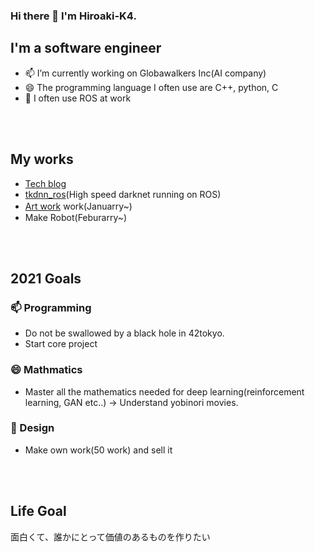 ### Hi there 👋 I'm Hiroaki-K4.
## I'm a software engineer
- 📫 I’m currently working on Globawalkers Inc(AI company)
- 😄 The programming language I often use are C++, python, C
- 🌱 I often use ROS at work

<br />
<br />

## My works
- [Tech blog](https://qiita.com/Hiroaki-K4)
- [tkdnn_ros](https://github.com/Hiroaki-K4/tkdnn_ros)(High speed darknet running on ROS)
- [Art work](https://pixabay.com/users/hiroaki-k4-19842547/) work(Januarry~)　
- Make Robot(Feburarry~)

<br />
<br />

## 2021 Goals
### 📫 Programming
- Do not be swallowed by a black hole in 42tokyo.
- Start core project

### 😄 Mathmatics
- Master all the mathematics needed for deep learning(reinforcement learning, GAN etc..) → Understand yobinori movies.

### 🌱 Design
- Make own work(50 work) and sell it

<br />
<br />

## Life Goal
面白くて、誰かにとって価値のあるものを作りたい

<!--
**Hiroaki-K4/Hiroaki-K4** is a ✨ _special_ ✨ repository because its `README.md` (this file) appears on your GitHub profile.


Here are some ideas to get you started:

- 🔭 I’m currently working on ...
- 🌱 I’m currently learning ...
- 👯 I’m looking to collaborate on ...
- 🤔 I’m looking for help with ...
- 💬 Ask me about ...
- 📫 How to reach me: ...
- 😄 Pronouns: ...
- ⚡ Fun fact: ...
-->
